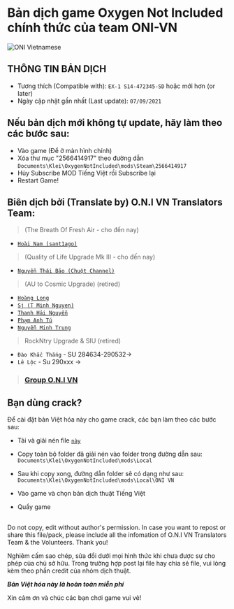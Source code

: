 # Bản dịch game Oxygen Not Included chính thức của team ONI-VN

![ONI Vietnamese](https://steamuserimages-a.akamaihd.net/ugc/1699534842488121778/C144EC2B4789C2833D89634FA3AD325473BD02E3/?imw=5000&imh=5000&ima=fit&impolicy=Letterbox&imcolor=%23000000&letterbox=false)

## THÔNG TIN BẢN DỊCH
- Tương thích (Compatible with): `EX-1 S14-472345-SD` hoặc mới hơn (or later)
- Ngày cập nhật gần nhất (Last update): `07/09/2021`

## Nếu bản dịch mới không tự update, hãy làm theo các bước sau:
- Vào game (Để ở màn hình chính)
- Xóa thư mục "2566414917" theo đường dẫn `Documents\Klei\OxygenNotIncluded\mods\Steam\2566414917`
- Hủy Subscribe MOD Tiếng Việt rồi Subscribe lại
- Restart Game!

## Biên dịch bởi (Translate by) O.N.I VN Translators Team:
> (The Breath Of Fresh Air - cho đến nay)
- [`Hoài Nam (sant1ago)`](fb.com/sant1ago.da.hanoi)

> (Quality of Life Upgrade Mk III - cho đến nay)
- [`Nguyễn Thái Bảo (Chuột Channel)`](https://fb.com/chuotktpm)

> (AU to Cosmic Upgrade) (retired)
- [`Hoàng Long`](https://fb.com/pseryuu)
- [`Sj (T Minh Nguyen)`](https://fb.com/sj.dev.96)
- [`Thanh Hải Nguyễn`](https://fb.com/bluesea1112)
- [`Phạm Anh Tú`](https://fb.com/hanakihide)
- [`Nguyễn Minh Trung`](https://fb.com/satanVM)

> RockNtry Upgrade & SIU (retired)
- `Đào Khắc Thắng` - SU 284634-290532->
- `Lê Lộc` - Su 290xxx ->

> ### [Group O.N.I VN](https://fb.com/groups/VN.ONI)

## Bạn dùng crack?

Để cài đặt bản Việt hóa này cho game crack, các bạn làm theo các bước sau:

- Tải và giải nén file [`này`](https://github.com/sant1ago-da-hanoi/oni-mods-descriptions/raw/main/oni-vietnamese/oni-vietnamese.rar)

- Copy toàn bộ folder đã giải nén vào folder trong đường dẫn sau: `Documents\Klei\OxygenNotIncluded\mods\Local`

- Sau khi copy xong, đường dẫn folder sẽ có dạng như sau: `Documents\Klei\OxygenNotIncluded\mods\Local\ONI VN`

- Vào game và chọn bản dịch thuật Tiếng Việt

- Quẩy game

##

Do not copy, edit without author's permission.
In case you want to repost or share this file/pack, please include all the infomation of O.N.I VN Translators Team & the Volunteers.
Thank you!

Nghiêm cấm sao chép, sửa đổi dưới mọi hình thức khi chưa được sự cho phép của chủ sở hữu.
Trong trường hợp post lại file hay chia sẻ file, vui lòng kèm theo phần credit của nhóm dịch thuật.

***Bản Việt hóa này là hoàn toàn miễn phí***

Xin cảm ơn và chúc các bạn chơi game vui vẻ!
